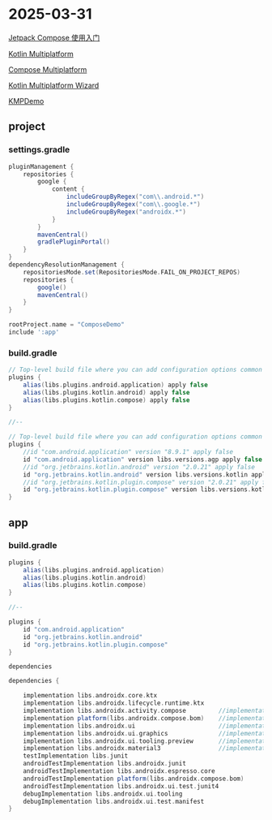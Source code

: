 # 2025-03-31

[Jetpack Compose 使用入门](https://developer.android.google.cn/develop/ui/compose/documentation?hl=zh-cn)

[Kotlin Multiplatform](https://www.jetbrains.com/zh-cn/kotlin-multiplatform/)

[Compose Multiplatform](https://www.jetbrains.com/zh-cn/compose-multiplatform/)

[Kotlin Multiplatform Wizard](https://kmp.jetbrains.com/)

[KMPDemo](https://github.com/angcyo/KMPDemo)

## project

### settings.gradle

```groovy
pluginManagement {
    repositories {
        google {
            content {
                includeGroupByRegex("com\\.android.*")
                includeGroupByRegex("com\\.google.*")
                includeGroupByRegex("androidx.*")
            }
        }
        mavenCentral()
        gradlePluginPortal()
    }
}
dependencyResolutionManagement {
    repositoriesMode.set(RepositoriesMode.FAIL_ON_PROJECT_REPOS)
    repositories {
        google()
        mavenCentral()
    }
}

rootProject.name = "ComposeDemo"
include ':app'
```

### build.gradle

```groovy
// Top-level build file where you can add configuration options common to all sub-projects/modules.
plugins {
    alias(libs.plugins.android.application) apply false
    alias(libs.plugins.kotlin.android) apply false
    alias(libs.plugins.kotlin.compose) apply false
}

//--

// Top-level build file where you can add configuration options common to all sub-projects/modules.
plugins {
    //id "com.android.application" version "8.9.1" apply false
    id "com.android.application" version libs.versions.agp apply false
    //id "org.jetbrains.kotlin.android" version "2.0.21" apply false
    id "org.jetbrains.kotlin.android" version libs.versions.kotlin apply false
    //id "org.jetbrains.kotlin.plugin.compose" version "2.0.21" apply false
    id "org.jetbrains.kotlin.plugin.compose" version libs.versions.kotlin apply false
}
```

## app

### build.gradle

```groovy
plugins {
    alias(libs.plugins.android.application)
    alias(libs.plugins.kotlin.android)
    alias(libs.plugins.kotlin.compose)
}

//--

plugins {
    id "com.android.application"
    id "org.jetbrains.kotlin.android"
    id "org.jetbrains.kotlin.plugin.compose"
}
```

`dependencies`

```groovy
dependencies {

    implementation libs.androidx.core.ktx
    implementation libs.androidx.lifecycle.runtime.ktx
    implementation libs.androidx.activity.compose         //implementation "androidx.activity:activity-compose:1.10.1"
    implementation platform(libs.androidx.compose.bom)    //implementation platform("androidx.compose:compose-bom:2024.09.00")
    implementation libs.androidx.ui                       //implementation "androidx.compose.ui:ui"
    implementation libs.androidx.ui.graphics              //implementation "androidx.compose.ui:ui-graphics"
    implementation libs.androidx.ui.tooling.preview       //implementation "androidx.compose.ui:ui-tooling-preview"
    implementation libs.androidx.material3                //implementation "androidx.compose.material3:material3"
    testImplementation libs.junit
    androidTestImplementation libs.androidx.junit
    androidTestImplementation libs.androidx.espresso.core
    androidTestImplementation platform(libs.androidx.compose.bom)
    androidTestImplementation libs.androidx.ui.test.junit4
    debugImplementation libs.androidx.ui.tooling
    debugImplementation libs.androidx.ui.test.manifest
}
```